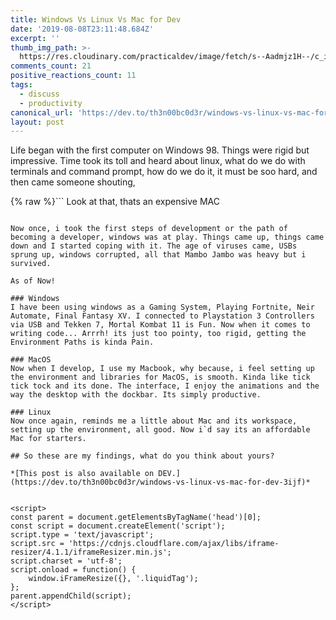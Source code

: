 ```yaml
---
title: Windows Vs Linux Vs Mac for Dev
date: '2019-08-08T23:11:48.684Z'
excerpt: ''
thumb_img_path: >-
  https://res.cloudinary.com/practicaldev/image/fetch/s--Aadmjz1H--/c_imagga_scale,f_auto,fl_progressive,h_420,q_auto,w_1000/https://res.cloudinary.com/practicaldev/image/fetch/s---e1WNb_S--/c_imagga_scale%2Cf_auto%2Cfl_progressive%2Ch_420%2Cq_auto%2Cw_1000/https://thepracticaldev.s3.amazonaws.com/i/29stv4ll4qo6i88hoo1k.PNG
comments_count: 21
positive_reactions_count: 11
tags:
  - discuss
  - productivity
canonical_url: 'https://dev.to/th3n00bc0d3r/windows-vs-linux-vs-mac-for-dev-3ijf'
layout: post
---
```

Life began with the first computer on Windows 98. Things were rigid but impressive. Time took its toll and heard about linux, what do we do with terminals and command prompt, how do we do it, it must be soo hard, and then came someone shouting,

{% raw %}```
Look at that, thats an expensive MAC
```{% endraw %}

Now once, i took the first steps of development or the path of becoming a developer, windows was at play. Things came up, things came down and I started coping with it. The age of viruses came, USBs sprung up, windows corrupted, all that Mambo Jambo was heavy but i survived.

As of Now!

### Windows
I have been using windows as a Gaming System, Playing Fortnite, Neir Automate, Final Fantasy XV. I connected to Playstation 3 Controllers via USB and Tekken 7, Mortal Kombat 11 is Fun. Now when it comes to writing code... Arrrh! its just too pointy, too rigid, getting the Environment Paths is kinda Pain. 

### MacOS
Now when I develop, I use my Macbook, why because, i feel setting up the environment and libraries for MacOS, is smooth. Kinda like tick tick tock and its done. The interface, I enjoy the animations and the way the desktop with the dockbar. Its simply productive.

### Linux
Now once again, reminds me a little about Mac and its workspace, setting up the environment, all good. Now i`d say its an affordable Mac for starters.

## So these are my findings, what do you think about yours?

*[This post is also available on DEV.](https://dev.to/th3n00bc0d3r/windows-vs-linux-vs-mac-for-dev-3ijf)*


<script>
const parent = document.getElementsByTagName('head')[0];
const script = document.createElement('script');
script.type = 'text/javascript';
script.src = 'https://cdnjs.cloudflare.com/ajax/libs/iframe-resizer/4.1.1/iframeResizer.min.js';
script.charset = 'utf-8';
script.onload = function() {
    window.iFrameResize({}, '.liquidTag');
};
parent.appendChild(script);
</script>    
